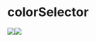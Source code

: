 # colorSelector
<img src="https://i.postimg.cc/GtRCYG44/menuView.png"></img><img src="https://i.postimg.cc/vTvdvTn3/videoApp.gif"></img>
